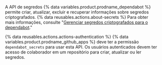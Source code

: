 A API de segredos {% data variables.product.prodname_dependabot %} permite criar, atualizar, excluir e recuperar informações sobre segredos criptografados. {% data reusables.actions.about-secrets %} Para obter mais informações, consulte "[Gerenciar segredos criptografados para o dependabot](/code-security/supply-chain-security/keeping-your-dependencies-updated-automatically/managing-encrypted-secrets-for-dependabot)."

{% data reusables.actions.actions-authentication %} {% data variables.product.prodname_github_apps %} deve ter a permissão `dependabot_secrets` para usar esta API. Os usuários autenticados devem ter acesso de colaborador em um repositório para criar, atualizar ou ler segredos.